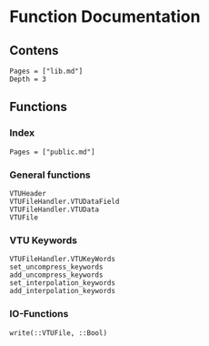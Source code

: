 # Function Documentation

## Contens 

```@contents
Pages = ["lib.md"]
Depth = 3
```

## Functions

### Index

```@index
Pages = ["public.md"]
```

### General functions

```@docs
VTUHeader
VTUFileHandler.VTUDataField
VTUFileHandler.VTUData
VTUFile
```

### VTU Keywords

```@docs
VTUFileHandler.VTUKeyWords
set_uncompress_keywords
add_uncompress_keywords
set_interpolation_keywords
add_interpolation_keywords
```

### IO-Functions

```@docs
write(::VTUFile, ::Bool)
```